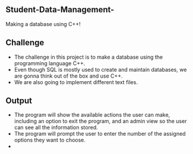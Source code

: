 ## Student-Data-Management-
Making a database using C++!

## Challenge 
- The challenge in this project is to make a database using the programming language C++.
- Even though SQL is mostly used to create and maintain databases, we are gonna think out of the box and use C++.
- We are also going to implement different text files.


## Output
- The program will show the available actions the user can make, including an option to exit the program, and an admin view so the user can see all the information stored.
- The program will prompt the user to enter the number of the assigned options they want to choose.
- 

